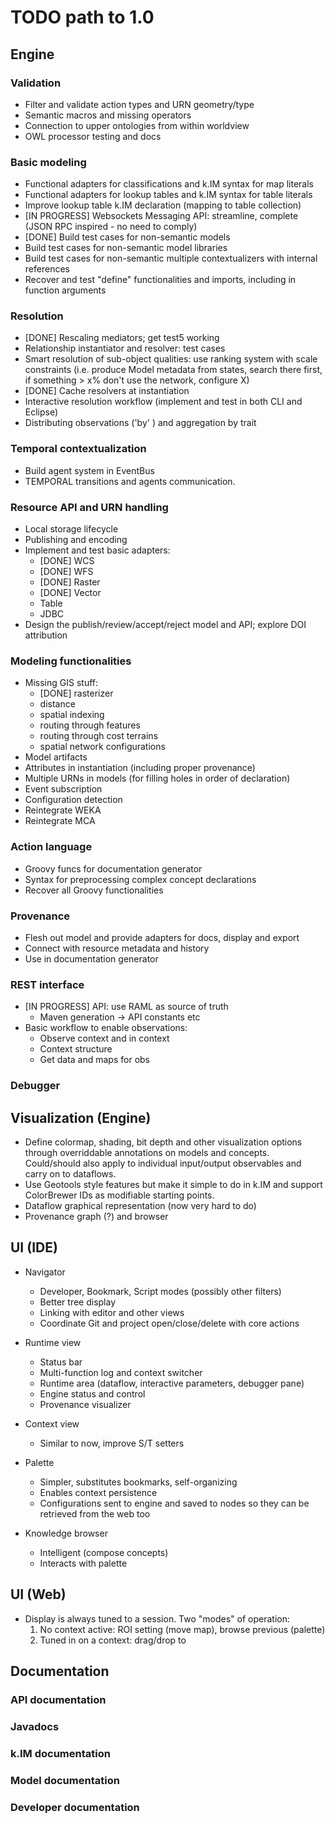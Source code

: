 # TODO path to 1.0

## Engine

### Validation

- Filter and validate action types and URN geometry/type
- Semantic macros and missing operators
- Connection to upper ontologies from within worldview
- OWL processor testing and docs

### Basic modeling

- Functional adapters for classifications and k.IM syntax for map literals
- Functional adapters for lookup tables and k.IM syntax for table literals
- Improve lookup table k.IM declaration (mapping to table collection)
- [IN PROGRESS] Websockets Messaging API: streamline, complete (JSON RPC inspired - no need to comply)
- [DONE] Build test cases for non-semantic models
- Build test cases for non-semantic model libraries
- Build test cases for non-semantic multiple contextualizers with internal references
- Recover and test "define" functionalities and imports, including in function arguments 
    
### Resolution

- [DONE] Rescaling mediators; get test5 working
- Relationship instantiator and resolver: test cases
- Smart resolution of sub-object qualities: use ranking system with scale constraints (i.e. 
  produce Model metadata from states, search there first, if something > x% don't use the network, configure 
  X)
- [DONE] Cache resolvers at instantiation
- Interactive resolution workflow (implement and test in both CLI and Eclipse)
- Distributing observations ('by' <subject>) and aggregation by trait

### Temporal contextualization

- Build agent system in EventBus
- TEMPORAL transitions and agents communication.

### Resource API and URN handling

- Local storage lifecycle
- Publishing and encoding
- Implement and test basic adapters:
  - [DONE] WCS
  - [DONE] WFS
  - [DONE] Raster
  - [DONE] Vector
  - Table
  - JDBC
- Design the publish/review/accept/reject model and API; explore DOI attribution

### Modeling functionalities

- Missing GIS stuff: 
  - [DONE] rasterizer
  - distance
  - spatial indexing
  - routing through features
  - routing through cost terrains
  - spatial network configurations 
- Model artifacts
- Attributes in instantiation (including proper provenance)
- Multiple URNs in models (for filling holes in order of declaration)
- Event subscription
- Configuration detection
- Reintegrate WEKA 
- Reintegrate MCA

### Action language

- Groovy funcs for documentation generator
- Syntax for preprocessing complex concept declarations
- Recover all Groovy functionalities

### Provenance

- Flesh out model and provide adapters for docs, display and export
- Connect with resource metadata and history
- Use in documentation generator

### REST interface

- [IN PROGRESS] API: use RAML as source of truth
    - Maven generation -> API constants etc
- Basic workflow to enable observations:
    - Observe context and in context
    - Context structure
    - Get data and maps for obs

### Debugger

## Visualization (Engine)

- Define colormap, shading, bit depth and other visualization options through overriddable 
  annotations on models and concepts. Could/should also apply to individual input/output
  observables and carry on to dataflows.
- Use Geotools style features but make it simple to do in k.IM and support ColorBrewer IDs
  as modifiable starting points.
- Dataflow graphical representation (now very hard to do)
- Provenance graph (?) and browser

## UI (IDE)

- Navigator
  - Developer, Bookmark, Script modes (possibly other filters)
  - Better tree display
  - Linking with editor and other views
  - Coordinate Git and project open/close/delete with core actions
    
- Runtime view
  - Status bar
  - Multi-function log and context switcher
  - Runtime area (dataflow, interactive parameters, debugger pane)
  - Engine status and control
  - Provenance visualizer
    
- Context view
  - Similar to now, improve S/T setters
  
- Palette
  - Simpler, substitutes bookmarks, self-organizing
  - Enables context persistence
  - Configurations sent to engine and saved to nodes so they can be retrieved from the 
    web too
    
- Knowledge browser
  - Intelligent (compose concepts)
  - Interacts with palette

## UI (Web)

- Display is always tuned to a session. Two "modes" of operation:
  1. No context active: ROI setting (move map), browse previous (palette)
  2. Tuned in on a context: drag/drop to 

## Documentation

### API documentation

### Javadocs

### k.IM documentation

### Model documentation

### Developer documentation